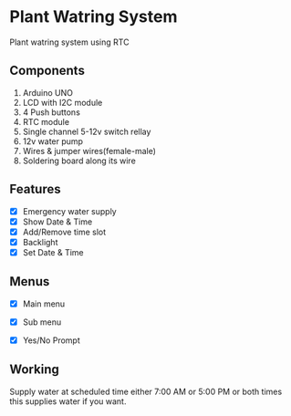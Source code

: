 # Plant Watring System
Plant watring system using RTC

## Components
1. Arduino UNO
2. LCD with I2C module
3. 4 Push buttons
4. RTC module
5. Single channel 5-12v switch rellay
4. 12v water pump
5. Wires & jumper wires(female-male) 
6. Soldering board along its wire

## Features 
- [x] Emergency water supply
- [x] Show Date & Time
- [x] Add/Remove time slot
- [x] Backlight
- [x] Set Date & Time

## Menus
- [x] Main menu
- [x] Sub menu
- [x] Yes/No Prompt 


## Working
Supply water at scheduled time either 7:00 AM or 5:00 PM or both times this supplies water if you want. 
